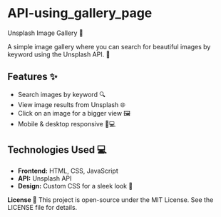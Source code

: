 # API-using_gallery_page

Unsplash Image Gallery 📸

A simple image gallery where you can search for beautiful images by keyword using the Unsplash API. 🌟


## Features ✨
- Search images by keyword 🔍
- View image results from Unsplash 🌐
- Click on an image for a bigger view 🖼️
- Mobile & desktop responsive 📱💻

## Technologies Used 💻
- **Frontend:** HTML, CSS, JavaScript
- **API:** Unsplash API
- **Design:** Custom CSS for a sleek look 🎨



**License 📜**
This project is open-source under the MIT License. See the LICENSE file for details.
